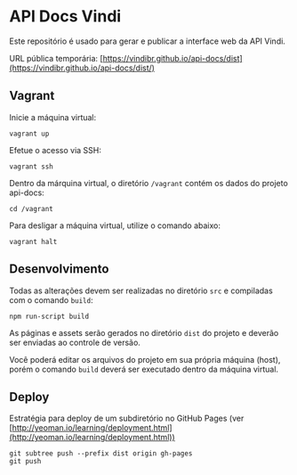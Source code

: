 # API Docs Vindi
Este repositório é usado para gerar e publicar a interface web da API Vindi.

URL pública temporária: [https://vindibr.github.io/api-docs/dist](https://vindibr.github.io/api-docs/dist/)

## Vagrant

Inicie a máquina virtual:

```
vagrant up
```

Efetue o acesso via SSH:

```
vagrant ssh
```

Dentro da márquina virtual, o diretório `/vagrant` contém os dados do projeto api-docs:

```
cd /vagrant
```

Para desligar a máquina virtual, utilize o comando abaixo:

```
vagrant halt
```

## Desenvolvimento
Todas as alterações devem ser realizadas no diretório `src` e compiladas com o comando `build`:

```
npm run-script build
```
As páginas e assets serão gerados no diretório `dist` do projeto e deverão ser enviadas ao controle de versão.

Você poderá editar os arquivos do projeto em sua própria máquina (host), porém o comando `build` deverá ser executado dentro da máquina virtual.

## Deploy
Estratégia para deploy de um subdiretório no GitHub Pages (ver [http://yeoman.io/learning/deployment.html](http://yeoman.io/learning/deployment.html))

```
git subtree push --prefix dist origin gh-pages
git push
```